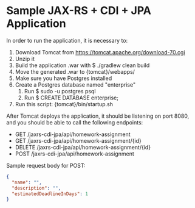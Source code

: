 # Sample JAX-RS + CDI + JPA Application

In order to run the application, it is necessary to:
1. Download Tomcat from https://tomcat.apache.org/download-70.cgi
2. Unzip it
3. Build the application .war with $ ./gradlew clean build
4. Move the generated .war to {tomcat}/webapps/
5. Make sure you have Postgres installed
6. Create a Postgres database named "enterprise"
    1. Run $ sudo -u postgres psql
    2. Run $ CREATE DATABASE enterprise;
7. Run this script: {tomcat}/bin/startup.sh

After Tomcat deploys the application, it should be listening on port 8080, and you should be able to call the following endpoints:

- GET /jaxrs-cdi-jpa/api/homework-assignment
- GET /jaxrs-cdi-jpa/api/homework-assignment/{id}
- DELETE /jaxrs-cdi-jpa/api/homework-assignment/{id}
- POST /jaxrs-cdi-jpa/api/homework-assignment

Sample request body for POST:
```json
{
  "name": "",
  "description": "",
  "estimatedDeadlineInDays": 1
}
```
